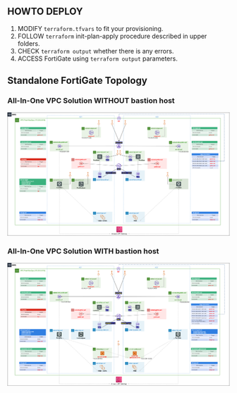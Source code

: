 ## HOWTO DEPLOY
1.  MODIFY `terraform.tfvars` to fit your provisioning.
2.  FOLLOW `terraform` init-plan-apply procedure described in upper folders.
3.  CHECK `terraform output` whether there is any errors.
4.  ACCESS FortiGate using `terraform output` parameters.

## Standalone FortiGate Topology
### All-In-One VPC Solution WITHOUT bastion host
![Image Text](https://github.com/Daniel042001/terraform-fortinet-china/blob/main/terraform-awschina/fgtvm-gwlb-with-fwb/fgtvm-gwlb-with-fwb-without-bastion.png)

### All-In-One VPC Solution WITH bastion host
![Image Text](https://github.com/Daniel042001/terraform-fortinet-china/blob/main/terraform-awschina/fgtvm-gwlb-with-fwb/fgtvm-gwlb-with-fwb-with-bastion.png)

